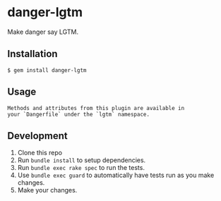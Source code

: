 # danger-lgtm

Make danger say LGTM.

## Installation

    $ gem install danger-lgtm

## Usage

    Methods and attributes from this plugin are available in
    your `Dangerfile` under the `lgtm` namespace.

## Development

1. Clone this repo
2. Run `bundle install` to setup dependencies.
3. Run `bundle exec rake spec` to run the tests.
4. Use `bundle exec guard` to automatically have tests run as you make changes.
5. Make your changes.
